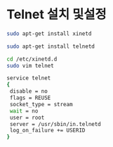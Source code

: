 # Telnet 설치 및설정

``` bash
sudo apt-get install xinetd
```

``` bash
sudo apt-get install telnetd
```

``` bash
cd /etc/xinetd.d
sudo vim telnet
```

``` bash
service telnet
{
 disable = no
 flags = REUSE
 socket_type = stream
 wait = no
 user = root
 server = /usr/sbin/in.telnetd
 log_on_failure += USERID
}
```

